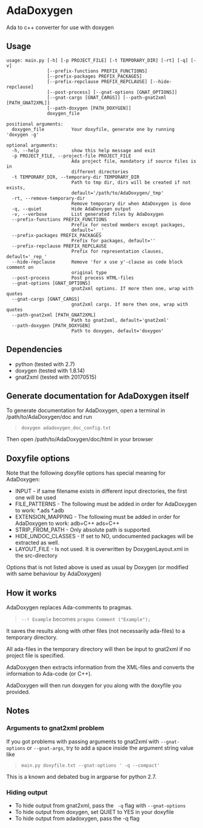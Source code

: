# AdaDoxygen
Ada to c++ converter for use with doxygen

## Usage

```
usage: main.py [-h] [-p PROJECT_FILE] [-t TEMPORARY_DIR] [-rt] [-q] [-v]
               [--prefix-functions PREFIX_FUNCTIONS]
               [--prefix-packages PREFIX_PACKAGES]
               [--prefix-repclause PREFIX_REPCLAUSE] [--hide-repclause]
               [--post-process] [--gnat-options [GNAT_OPTIONS]]
               [--gnat-cargs [GNAT_CARGS]] [--path-gnat2xml [PATH_GNAT2XML]]
               [--path-doxygen [PATH_DOXYGEN]]
               doxygen_file

positional arguments:
  doxygen_file          Your doxyfile, generate one by running 'doxygen -g'

optional arguments:
  -h, --help            show this help message and exit
  -p PROJECT_FILE, --project-file PROJECT_FILE
                        Ada project file, mandatory if source files is in
                        different directories
  -t TEMPORARY_DIR, --temporary-dir TEMPORARY_DIR
                        Path to tmp dir, dirs will be created if not exists,
                        default='/path/to/AdaDoxygen/_tmp'
  -rt, --remove-temporary-dir
                        Remove temporary dir when AdaDoxygen is done
  -q, --quiet           Hide AdaDoxygen output
  -v, --verbose         List generated files by AdaDoxygen
  --prefix-functions PREFIX_FUNCTIONS
                        Prefix for nested members except packages,
                        default='__'
  --prefix-packages PREFIX_PACKAGES
                        Prefix for packages, default=''
  --prefix-repclause PREFIX_REPCLAUSE
                        Prefix for representation clauses, default='_rep_'
  --hide-repclause      Remove 'for x use y'-clause as code block comment on
                        original type
  --post-process        Post process HTML-files
  --gnat-options [GNAT_OPTIONS]
                        gnat2xml options. If more then one, wrap with quotes
  --gnat-cargs [GNAT_CARGS]
                        gnat2xml cargs. If more then one, wrap with quotes
  --path-gnat2xml [PATH_GNAT2XML]
                        Path to gnat2xml, default='gnat2xml'
  --path-doxygen [PATH_DOXYGEN]
                        Path to doxygen, default='doxygen'
```

## Dependencies
* python (tested with 2.7)
* doxygen (tested with 1.8.14)
* gnat2xml (tested with 20170515)

## Generate documentation for AdaDoxygen itself
To generate documentation for AdaDoxygen, open a terminal in /path/to/AdaDoxygen/doc and run

> `doxygen adadoxygen_doc_config.txt`

Then open /path/to/AdaDoxygen/doc/html in your browser

## Doxyfile options
Note that the following doxyfile options has 
special meaning for AdaDoxygen:

* INPUT - if same filename exists in different input directories, the first one will be used
* FILE_PATTERNS - The following must be added in order for AdaDoxygen to work: *.ads *.adb
* EXTENSION_MAPPING - The following must be added in order for AdaDoxygen to work: adb=C++ ads=C++
* STRIP_FROM_PATH - Only absolute path is supported.
* HIDE_UNDOC_CLASSES - If set to NO, undocumented packages will be extracted as well.
* LAYOUT_FILE - Is not used. It is overwritten by DoxygenLayout.xml in the src-directory

Options that is not listed above is used as usual by Doxygen (or modified with same behaviour by AdaDoxygen)

## How it works
AdaDoxygen replaces Ada-comments to pragmas.
> `--! Example`
becomes
> `pragma Comment ("Example");`

It saves the results along with other files (not necessarily ada-files) to a temporary directory.

All ada-files in the temporary directory will then be input to gnat2xml if no project file is specified.

AdaDoxygen then extracts information from the XML-files and converts the information to Ada-code (or C++).

AdaDoxygen will then run doxygen for you along with the doxyfile you provided.

## Notes

### Arguments to gnat2xml problem
If you got problems with passing arguments to gnat2xml with `--gnat-options` or `--gnat-args`, 
try to add a space inside the argument string value like

> ```main.py doxyfile.txt --gnat-options ' -q --compact'```

This is a known and debated bug in argparse for python 2.7.

### Hiding output
* To hide output from gnat2xml, pass the ` -q` flag with `--gnat-options`
* To hide output from doxygen, set QUIET to YES in your doxyfile
* To hide output from adadoxygen, pass the -q flag